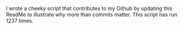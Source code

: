 I wrote a cheeky script that contributes to my Github by updating this ReadMe to illustrate why more than commits matter. This script has run 1237 times.